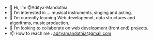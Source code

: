 - 👋 Hi, I’m @Aditya-Mandothia
- 👀 I’m interested in ... musical instruments, singing and acting.
- 🌱 I’m currently learning Web developemnt, data structures and algorithms, music production.
- 💞️ I’m looking to collaborate on web development (front end) projects.
- 📫 How to reach me : adityamandothia@gmail.com

<!---
Aditya-Mandothia/Aditya-Mandothia is a ✨ special ✨ repository because its `README.md` (this file) appears on your GitHub profile.
You can click the Preview link to take a look at your changes.
--->
